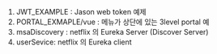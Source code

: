 1. JWT_EXAMPLE : Jason web token 예제
2. PORTAL_EXMAPLE/vue : 메뉴가 상단에 있는 3level portal 예
3. msaDiscovery : netflix 의 Eureka Server (Discover Server)
4. userSevice: netflix 의 Eureka client 

